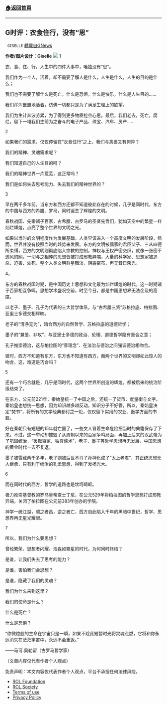 ###  [:house:返回首頁](https://github.com/ourhimalayas/txt)
---


## G时评：衣食住行，没有“思”
` GISELLE` [轉載自GNews](https://gnews.org/zh-hans/1724020/)

**作者/图片设计：Giselle**
![](https://assets.gnews.org/wp-content/uploads/2021/12/樱花12.png)
1

衣、食、住、行，人生中的四件大事中，唯独没有“思”。

我们作为一个人，活着，却不需要了解人是什么，人生是什么，人生的目的是什么；

我们也不需要了解什么是死亡，什么是恐惧，什么是快乐，什么是人生目的……

我们浑浑噩噩地活着，仿佛一切都只是为了满足生理上的欲望。

我们为生计奔波劳累，为了得到更多物质挖空心思。最后，我们老去，死亡，腐烂，留下一堆我们生前为之奋斗的电子产品、珠宝、汽车、房产……

2

如果我们的需求，仅仅停留在“衣食住行”之上，我们与禽兽又有何异？

我们的精神、灵魂需求呢？

我们知道自己的人生目的吗？

我们的精神世界一片荒芜，这正常吗？

我们是如何失去思考能力、失去我们的精神世界的？

3

早在两千多年前，当东方和西方还都不知道彼此存在的时候，几乎是同时代，东方的中国与西方的希腊、罗马，同时诞生了辉煌的文明。

春秋战国、先秦诸子百家，古希腊、古罗马的圣贤先哲们，犹如天空中的繁星一样灿烂辉煌，点亮了整个世界的文明之光。

如果以当时的文明程度作为发展基础，人类早该进入一个高度文明的发展阶段，然而，世界并没有按照当时的趋势来发展。东方的文明被儒家的君臣父子、三从四德所束缚，西方的文明则彻底陷入宗教的控制，神权与王权严密交织，就像一张密不透风的网，一切与之相悖的思想皆被打成邪教异端，大量的科学家、思想家被追杀、迫害、处死，整个人类文明群星黯淡，阴霾密布，再无昔日荣光。

4，

东方的春秋战国时期，是中国历史上思想和文化最为灿烂辉煌的时代。这一时期诸子百家相互争鸣，思想学术盛况空前，时至今日，都是中国思想界无法企及的高度。

以老子、墨子、孔子为代表的三大哲学体系，与“古希腊三贤”苏格拉底、柏拉图、亚里士多德交相辉映。

老子的“清净无为”，暗合西方的自然哲学、苏格拉底的道德哲学；

墨子的“兼爱、非攻”，与亚里士多德的政治、伦理、道德哲学隐有重合之意；

孔子推崇德治，这与柏拉图的“善理念”、在法治与德治之间强调德治相吻合。

彼时，西方不知道有东方，东方也不知道有西方，而两个世界的文明却如此惊人的吻合，这，难道是巧合吗？

5

还有一个巧合就是，几乎是同时代，这两个世界所创造的辉煌，都被后来的统治阶级结束了。

在东方，公元前221年，秦始皇统一了中国之后，还统一了货币、度量衡与文字。秦始皇也想统一思想，因为知识越多越反动，知识分子不好管，所以，秦始皇决定“焚书”，将所有的文学经典都付之一炬，仅仅留下实用的农业、医学方面的书籍。

好在秦朝只有短短的15年就亡国了，一些文人冒着生命危险把当时的典籍保存了下来。不过，这一举动却摧毁了从周朝以来的百家争鸣局面，再加上后来的汉武帝为了巩固统治，“罢黜百家、独尊儒术”，老子、墨子等哲学思想再无发展，中国思想的黄金时代一去不复返。

墨子被雪藏两千多年，老子则被后世不肖子孙神化成了“太上老君”，其正统思想无人继承，只有利于统治的孔孟思想，得到了发扬光大。

6

而在同时代的西方，哲学的道路也是坎坷崎岖。

极力推崇基督教的罗马皇帝查士丁尼，在公元529年将柏拉图的哲学思想打成邪教异端，关闭了柏拉图在公元前383年创办的学院。

神学一统江湖，顺之者昌，逆之者亡，西方自此陷入千年的黑暗中世纪，哲学、思想界再无星光耀眼。

7

所以，我们为什么要思想？

曾经繁荣、思想者闪耀、浩淼如繁星的时代，为何同时终结？

是谁，让我们失去了思考的能力？

是谁，害怕我们会思想？

是谁，隐藏了我们的灵魂？

我们为什么来到这里？

我们的使命是什么？

什么是死亡？

什么是恐惧？

“你微粒般的生命在宇宙只是一瞬，如果不趁此短暂时光将灵魂点燃，它将和你永远消失在茫茫宇宙中，永远不会重返。”

——马可.奥勒留（古罗马哲学家）

（文章内容仅代表作者个人观点）

 

免责声明：本文内容仅代表作者个人观点，平台不承担任何法律风险。

- [ROL Foundation](https://rolfoundation.org/)
- [ROL Society](https://rolsociety.org/)
- [Terms of use](https://gnews.org/terms-of-use-3/)
- [Privacy Policy](https://gnews.org/privacy-policy/)
